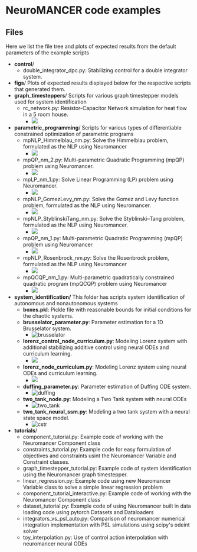 # NeuroMANCER code examples

## Files

Here we list the file tree and plots of expected results from the default parameters of the example scripts

+ **control**/ 
    + double_integrator_dpc.py: Stabilizing control for a double integrator system. 
+ **figs**/ Plots of expected results displayed below for the respective scripts that generated them. 
+ **graph_timesteppers**/ Scripts for various graph timestepper models used for system identification
    + rc_network.py: Resistor-Capacitor Network simulation for heat flow in a 5 room house.
        - ![](figs/rcnetwork.png)
+ **parametric_programming**/ Scripts for various types of differentiable constrained optimization of parametric programs
    + mpNLP_Himmelblau_nm.py: Solve the Himmelblau problem, formulated as the NLP using Neuromancer
        - ![](figs/mpNLP_Himmelblau_nm.png)
    + mpQP_nm_2.py: Multi-parametric Quadratic Programming (mpQP) problem using Neuromancer.
        - ![](figs/mpQP_nm_2.png)
    + mpLP_nm_1.py: Solve Linear Programming (LP) problem using Neuromancer.
        - ![](figs/mpLP_nm_1.png)
    + mpNLP_GomezLevy_nm.py: Solve the Gomez and Levy function problem, formulated as the NLP using Neuromancer.
        - ![](figs/mpNLP_GomezLevy_nm.png)
    + mpNLP_StyblinskiTang_nm.py: Solve the Styblinski–Tang problem, formulated as the NLP using Neuromancer.
        - ![](figs/mpNLP_StyblinskiTang_nm.png)   
    + mpQP_nm_1.py: Multi-parametric Quadratic Programming (mpQP) problem using Neuromancer
        - ![](figs/mpQP_nm_1.png)
    + mpNLP_Rosenbrock_nm.py: Solve the Rosenbrock problem, formulated as the NLP using Neuromancer
        - ![](figs/mpNLP_Rosenbrock_nm.png)   
    + mpQCQP_nm_1.py: Multi-parametric quadratically constrained quadratic program (mpQCQP) problem using Neuromancer
        - ![](figs/MpQCQP_nm_1.png)
+ **system_identification/** This folder has scripts system identification of autonomous and nonautonomous systems
    - **boxes.pkl**: Pickle file with reasonable bounds for initial conditions for the chaotic systems. 
    - **brusselator_parameter.py**: Parameter estimation for a 1D Brusselator system.
        + ![brusselator](figs/brusselator_parameter.png)
    - **lorenz_control_node_curriculum.py**: Modeling Lorenz system 
      with additional stabilizing additive control using neural ODEs and curriculum learning. 
        + ![](figs/lorenz_control_node_curriculum.png)
    - **lorenz_node_curriculum.py**: Modeling Lorenz system 
       using neural ODEs and curriculum learning. 
       + ![](figs/lorenz_node_curriculum.png)
    - **duffing_parameter.py**: Parameter estimation of Duffing ODE system.
        + ![duffing](figs/duffing_parameter.png)
    - **two_tank_node.py**: Modeling a Two Tank system with neural ODEs
        + ![two_tank](figs/two_tank_neural_ode.png)
    - **two_tank_neural_ssm.py**: Modeling a two tank system with a neural state space model. 
        + ![cstr](figs/two_tank_neural_ssm.png)
+ **tutorials**/
    - component_tutorial.py: Example code of working with the Neuromancer Component class          
    - constraints_tutorial.py: Example code for easy formulation of objectives and constraints usint the Neuromancer Variable and Constraint classes.  
    - graph_timestepper_tutorial.py: Example code of system identification using the Neuromancer graph timestepper.   
    - linear_regression.py: Example code using new Neuromancer Variable class to solve a simple linear regression problem
    - component_tutorial_interactive.py: Example code of working with the Neuromancer Component class 
    - dataset_tutorial.py: Example code of using Neuromancer built in data loading code using pytorch Datasets and Dataloaders
    - integrators_vs_psl_auto.py: Comparison of neuromancer numerical integration implementation with PSL simulations using scipy's odeint solver
    - toy_interpolation.py: Use of control action interpolation with neuromancer neural ODEs

